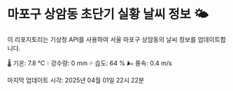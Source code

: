 
# 마포구 상암동 초단기 실황 날씨 정보 🌤️

이 리포지토리는 기상청 API를 사용하여 서울 마포구 상암동의 날씨 정보를 업데이트합니다. 

🌡️ 기온: 7.8 ℃
💧 강수량: 0 mm
💦 습도: 64 %
🌬️ 풍속: 0.4 m/s

마지막 업데이트 시각: 2025년 04월 01일 22시 22분    
